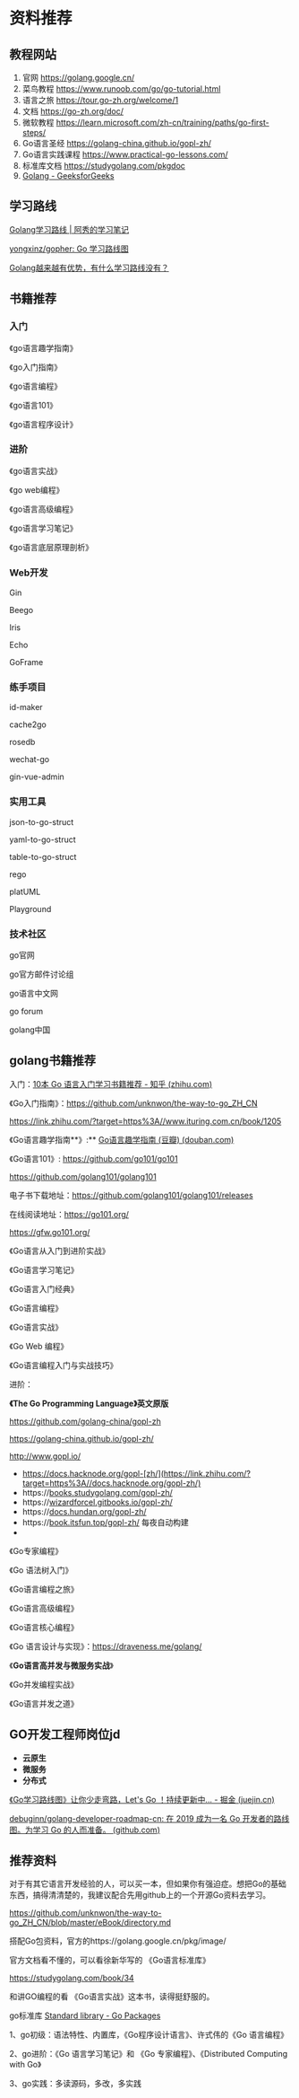 # 资料推荐

## 教程网站

1. 官网  https://golang.google.cn/
2. 菜鸟教程  https://www.runoob.com/go/go-tutorial.html
3. 语言之旅  https://tour.go-zh.org/welcome/1
4. 文档  https://go-zh.org/doc/
5. 微软教程  https://learn.microsoft.com/zh-cn/training/paths/go-first-steps/
6. Go语言圣经  https://golang-china.github.io/gopl-zh/
7. Go语言实践课程  https://www.practical-go-lessons.com/
8. 标准库文档  https://studygolang.com/pkgdoc
9. [Golang - GeeksforGeeks](https://www.geeksforgeeks.org/golang/)

## 学习路线

[Golang学习路线 | 阿秀的学习笔记](https://interviewguide.cn/notes/02-learning_route/02-language/02-golang.html)

[yongxinz/gopher: Go 学习路线图](https://github.com/yongxinz/gopher)

[Golang越来越有优势，有什么学习路线没有？](https://www.zhihu.com/question/431008947/answer/2291230586)

## 书籍推荐

### 入门

《go语言趣学指南》

《go入门指南》

《go语言编程》

《go语言101》

《go语言程序设计》

### 进阶

《go语言实战》

《go web编程》

《go语言高级编程》

《go语言学习笔记》

《go语言底层原理剖析》

### Web开发

Gin

Beego

Iris

Echo

GoFrame

### 练手项目

id-maker

cache2go

rosedb

wechat-go

gin-vue-admin

### 实用工具

json-to-go-struct

yaml-to-go-struct

table-to-go-struct

rego

platUML

Playground

### 技术社区

go官网

go官方邮件讨论组

go语言中文网

go forum

golang中国

## golang书籍推荐

入门：[10本 Go 语言入门学习书籍推荐 - 知乎 (zhihu.com)](https://zhuanlan.zhihu.com/p/354546576)

《Go入门指南》：https://github.com/unknwon/the-way-to-go_ZH_CN

https://link.zhihu.com/?target=https%3A//www.ituring.com.cn/book/1205

《Go语言趣学指南**》:** [Go语言趣学指南 (豆瓣) (douban.com)](https://book.douban.com/subject/34951096/)

《Go语言101》: https://github.com/go101/go101

https://github.com/golang101/golang101

电子书下载地址：https://github.com/golang101/golang101/releases

在线阅读地址：https://go101.org/

https://gfw.go101.org/

《Go语言从入门到进阶实战》

《Go语言学习笔记》

《Go语言入门经典》

《Go语言编程》

《Go语言实战》

《Go Web 编程》

《Go语言编程入门与实战技巧》

进阶：

**《The Go Programming Language》英文原版**

https://github.com/golang-china/gopl-zh

https://golang-china.github.io/gopl-zh/

http://www.gopl.io/

- https://docs.hacknode.org/gopl-[zh/](https://link.zhihu.com/?target=https%3A//docs.hacknode.org/gopl-zh/)
- https://[books.studygolang.com/gopl-zh/](https://link.zhihu.com/?target=https%3A//books.studygolang.com/gopl-zh/)
- https://[wizardforcel.gitbooks.io/gopl-zh/](https://link.zhihu.com/?target=https%3A//wizardforcel.gitbooks.io/gopl-zh/)
- https://[docs.hundan.org/gopl-zh/](https://link.zhihu.com/?target=https%3A//docs.hundan.org/gopl-zh/)
- https://[book.itsfun.top/gopl-zh/](https://link.zhihu.com/?target=https%3A//book.itsfun.top/gopl-zh/)  每夜自动构建
- 

《Go专家编程》

《Go 语法树入门》

《Go语言编程之旅》

《Go语言高级编程》

《Go语言核心编程》

《Go 语言设计与实现》：https://draveness.me/golang/

《**Go语言高并发与微服务实战**》

《Go并发编程实战》

《Go语言并发之道》

## GO开发工程师岗位jd

- **云原生**
- **微服务**
- **分布式**

[《Go学习路线图》让你少走弯路，Let's Go ！持续更新中... - 掘金 (juejin.cn)](https://juejin.cn/post/7119123646471208968)

[debuginn/golang-developer-roadmap-cn: 在 2019 成为一名 Go 开发者的路线图。为学习 Go 的人而准备。 (github.com)](https://github.com/debuginn/golang-developer-roadmap-cn)

## 推荐资料

对于有其它语言开发经验的人，可以买一本，但如果你有强迫症。想把Go的基础东西，搞得清清楚的，我建议配合先用github上的一个开源Go资料去学习。

https://github.com/unknwon/the-way-to-go_ZH_CN/blob/master/eBook/directory.md

搭配Go包资料，官方的https://golang.google.cn/pkg/image/

官方文档看不懂的，可以看徐新华写的 《Go语言标准库》

https://studygolang.com/book/34

和讲GO编程的看 《Go语言实战》这本书，读得挺舒服的。 

go标准库  [Standard library - Go Packages](https://pkg.go.dev/std)

1、go初级：语法特性、内置库，《Go程序设计语言》、许式伟的《Go 语言编程》

2、go进阶：《Go 语言学习笔记》和 《Go 专家编程》、《Distributed Computing with Go》

3、go实践：多读源码，多改，多实践
